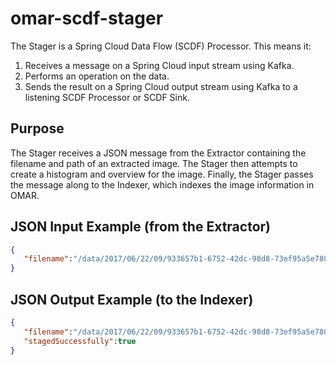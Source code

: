 # omar-scdf-stager
The Stager is a Spring Cloud Data Flow (SCDF) Processor.
This means it:
1. Receives a message on a Spring Cloud input stream using Kafka.
2. Performs an operation on the data.
3. Sends the result on a Spring Cloud output stream using Kafka to a listening SCDF Processor or SCDF Sink.

## Purpose
The Stager receives a JSON message from the Extractor containing the filename and path of an extracted image. The Stager then attempts to create a histogram and overview for the image. Finally, the Stager passes the message along to the Indexer, which indexes the image information in OMAR.

## JSON Input Example (from the Extractor)
```json
{
   "filename":"/data/2017/06/22/09/933657b1-6752-42dc-98d8-73ef95a5e780/12345/SCDFTestImages/tiff/14SEP12113301-M1BS-053951940020_01_P001.TIF"
}
```

## JSON Output Example (to the Indexer)
```json
{
   "filename":"/data/2017/06/22/09/933657b1-6752-42dc-98d8-73ef95a5e780/12345/SCDFTestImages/tiff/14SEP12113301-M1BS-053951940020_01_P001.TIF",
   "stagedSuccessfully":true
}
```
